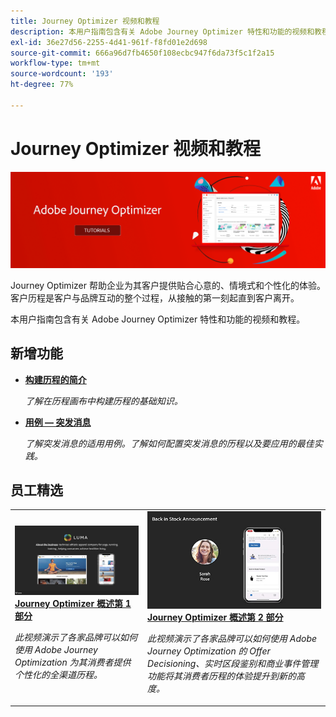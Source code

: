 ```yaml
---
title: Journey Optimizer 视频和教程
description: 本用户指南包含有关 Adobe Journey Optimizer 特性和功能的视频和教程。
exl-id: 36e27d56-2255-4d41-961f-f8fd01e2d698
source-git-commit: 666a96d7fb4650f108ecbc947f6da73f5c1f2a15
workflow-type: tm+mt
source-wordcount: '193'
ht-degree: 77%

---
```



# Journey Optimizer 视频和教程

![](./assets/ajo-banner.png)

Journey Optimizer 帮助企业为其客户提供贴合心意的、情境式和个性化的体验。客户历程是客户与品牌互动的整个过程，从接触的第一刻起直到客户离开。

本用户指南包含有关 Adobe Journey Optimizer 特性和功能的视频和教程。

## 新增功能

* **[构建历程的简介](/help/create-journeys/introduction-to-building-a-journey.md)**

   *了解在历程画布中构建历程的基础知识。*

* **[用例 — 突发消息](/help/create-journeys/use-case-read-burst-message.md)**

   *了解突发消息的适用用例。了解如何配置突发消息的历程以及要应用的最佳实践。*

## 员工精选

<table>
<tr>
  <td>
    <a href="./introduction/journey-optimizer-overview-part-1.md">
      <img alt="Journey Optimizer 概述第 1 部分 - 交付全渠道历程（视频）" src="./assets/334174.jpg"/>
    </a>
    <div>
      <a href="./introduction/journey-optimizer-overview-part-1.md">
    <strong>Journey Optimizer 概述第 1 部分</strong>
    </a>
    </div>
    <p>
    <em>此视频演示了各家品牌可以如何使用 Adobe Journey Optimization 为其消费者提供个性化的全渠道历程。</em>
    <p>
  </td>
    <td>
    <a href="./introduction/journey-optimizer-overview-part-2.md">
      <img alt="Journey Optimizer 概述第 2 部分 - 交付全渠道历程（视频）" src="./assets/334175.jpg"/>
    </a>
    <div>
      <a href="./introduction/journey-optimizer-overview-part-2.md">
    <strong>Journey Optimizer 概述第 2 部分</strong>
    </a>
    </div>
    <p>
    <em>此视频演示了各家品牌可以如何使用 Adobe Journey Optimization 的 Offer Decisioning、实时区段鉴别和商业事件管理功能将其消费者历程的体验提升到新的高度。</em>
    <p>
  </td>
</table>




